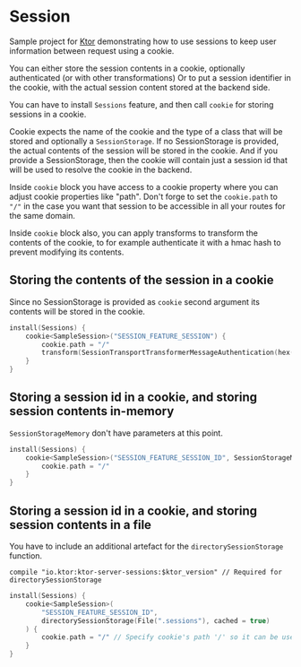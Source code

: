 # Session

Sample project for [Ktor](http://ktor.io) demonstrating how to use sessions to keep user information between request
using a cookie.

You can either store the session contents in a cookie, optionally authenticated (or with other transformations)
Or to put a session identifier in the cookie, with the actual session content stored at the backend side.

You can have to install `Sessions` feature, and then call `cookie` for storing sessions in a cookie.

Cookie expects the name of the cookie and the type of a class that will be stored and optionally a `SessionStorage`.
If no SessionStorage is provided, the actual contents of the session will be stored in the cookie. And if you provide
a SessionStorage, then the cookie will contain just a session id that will be used to resolve the cookie in the backend.

Inside `cookie` block you have access to a cookie property where you can adjust cookie properties like "path".
Don't forge to set the `cookie.path` to `"/"` in the case you want that session to be accessible in all your routes
for the same domain.

Inside `cookie` block also, you can apply transforms to transform the contents of the cookie, to for example authenticate
it with a hmac hash to prevent modifying its contents.

## Storing the contents of the session in a cookie

Since no SessionStorage is provided as `cookie` second argument its contents will be stored in the cookie.

```kotlin
install(Sessions) {
    cookie<SampleSession>("SESSION_FEATURE_SESSION") {
        cookie.path = "/"
        transform(SessionTransportTransformerMessageAuthentication(hex("6819b57a326945c1968f45236589"), "HmacSHA256"))
    }
}
```

## Storing a session id in a cookie, and storing session contents in-memory

`SessionStorageMemory` don't have parameters at this point.

```kotlin
install(Sessions) {
    cookie<SampleSession>("SESSION_FEATURE_SESSION_ID", SessionStorageMemory()) {
        cookie.path = "/"
    }
}
```

## Storing a session id in a cookie, and storing session contents in a file

You have to include an additional artefact for the `directorySessionStorage` function.

`compile "io.ktor:ktor-server-sessions:$ktor_version" // Required for directorySessionStorage`

```kotlin
install(Sessions) {
    cookie<SampleSession>(
        "SESSION_FEATURE_SESSION_ID",
        directorySessionStorage(File(".sessions"), cached = true)
    ) {
        cookie.path = "/" // Specify cookie's path '/' so it can be used in the whole site
    }
}
```
